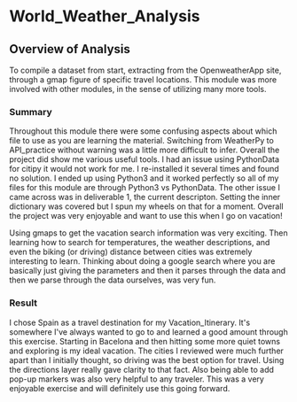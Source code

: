 # World_Weather_Analysis

## Overview of Analysis
To compile a dataset from start, extracting from the OpenweatherApp site, through a gmap figure of specific travel locations. This module was more involved with other modules, in the sense of utilizing many more tools. 

### Summary
Throughout this module there were some confusing aspects about which file to use as you are learning the material. Switching from WeatherPy to API_practice without warning was a little more difficult to infer. Overall the project did show me various useful tools. I had an issue using PythonData for citipy it would not work for me. I re-installed it several times and found no solution. I ended up using Python3 and it worked perfectly so all of my files for this module are through Python3 vs PythonData. The other issue I came across was in deliverable 1, the current descripton. Setting the inner dictionary was covered but I spun my wheels on that for a moment. Overall the project was very enjoyable and want to use this when I go on vacation!

Using gmaps to get the vacation search information was very exciting. Then learning how to search for temperatures, the weather descriptions, and even the biking (or driving) distance between cities was extremely interesting to learn. Thinking about doing a google search where you are basically just giving the parameters and then it parses through the data and then we parse through the data ourselves, was very fun. 

### Result

I chose Spain as a travel destination for my Vacation_Itinerary. It's somewhere I've always wanted to go to and learned a good amount through this exercise. Starting in Bacelona and then hitting some more quiet towns and exploring is my ideal vacation. The cities I reviewed were much further apart than I initially thought, so driving was the best option for travel. Using the directions layer really gave clarity to that fact. Also being able to add pop-up markers was also very helpful to any traveler. This was a very enjoyable exercise and will definitely use this going forward.
